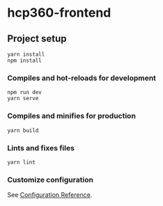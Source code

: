 # hcp360-frontend

## Project setup
```
yarn install
npm install
```

### Compiles and hot-reloads for development
```
npm run dev
yarn serve
```

### Compiles and minifies for production
```
yarn build
```

### Lints and fixes files
```
yarn lint
```

### Customize configuration
See [Configuration Reference](https://cli.vuejs.org/config/).
